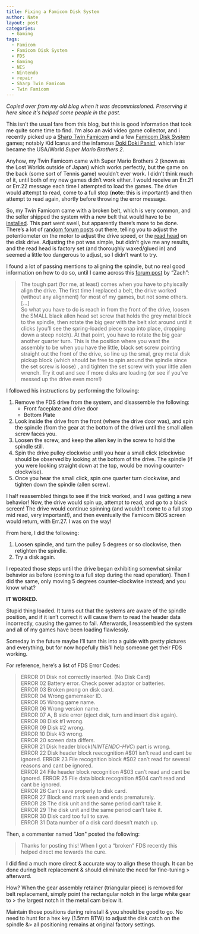 ```yaml
---
title: Fixing a Famicom Disk System
author: Nate
layout: post
categories:
  - Gaming
tags:
  - Famicom
  - Famicom Disk System
  - FDS
  - Gaming
  - NES
  - Nintendo
  - repair
  - Sharp Twin Famicom
  - Twin Famicom
---
```


*Copied over from my old blog when it was decommissioned. Preserving it here since it's helped some people in the past.*

This isn’t the usual fare from this blog, but this is good information that took me quite some time to find. I’m also an avid video game collector, and i recently picked up a [Sharp Twin Famicom][1] and a few [Famicom Disk System][2] games; notably Kid Icarus and the infamous [Doki Doki Panic!][3], which later became the USA/World *Super Mario Brothers 2*.

 [1]: http://en.wikipedia.org/wiki/Twin_Famicom
 [2]: http://en.wikipedia.org/wiki/Family_Computer_Disk_System
 [3]: http://en.wikipedia.org/wiki/Doki_Doki_Panic

Anyhow, my Twin Famicom came with Super Mario Brothers 2 (known as the Lost Worlds outside of Japan) which works perfectly, but the game on the back (some sort of Tennis game) wouldn’t ever work. I didn’t think much of it, until both of my new games didn’t work either. I would receive an Err.21 or Err.22 message each time I attempted to load the games. The drive would attempt to read, come to a full stop (**note:** this is important!) and then attempt to read again, shortly before throwing the error message.

So, my Twin Famicom came with a broken belt, which is very common, and the seller shipped the system with a new belt that would have to be [installed][4]. This part went swell, but apparently there’s more to be done. There’s a lot of [random forum posts][5] out there, telling you to adjust the potentiometer on the motor to adjust the drive speed, or the [read head][6] on the disk drive. Adjusting the pot was simple, but didn’t give me any results, and the read head is factory set (and thoroughly waxed/glued in) and seemed a little too dangerous to adjust, so I didn’t want to try.

 [4]: http://www.pinkgorillagames.com/retro_reviews/simply_ness_guide_to_famicom_d.php
 [5]: http://www.digitpress.com/forum/showthread.php?t=140944
 [6]: http://www.famicomworld.com/forum/index.php?topic=392.0

I found a lot of passing mentions to aligning the spindle, but no real good information on how to do so, until I came across this [forum post][7] by “Zach”:

 [7]: http://digitpress.com/forum/showpost.php?p=364900&postcount=97

> The tough part (for me, at least) comes when you have to phyiscally align the drive. The first time I replaced a belt, the drive worked (without any alignment) for most of my games, but not some others.  
> [...]  
> So what you have to do is reach in from the front of the drive, loosen the SMALL black allen head set screw that holds the grey metal block to the spindle, then rotate the big gear with the belt slot around until it clicks (you’ll see the spring-loaded piece snap into place, dropping down a steep notch). At that point, you have to rotate the big gear another quarter turn. This is the position where you want the assembly to be when you have the little, black set screw pointing straight out the front of the drive, so line up the smal, grey metal disk pickup block (which should be free to spin around the spindle since the set screw is loose) , and tighten the set screw with your little allen wrench. Try it out and see if more disks are loading (or see if you’ve messed up the drive even more!)

I followed his instructions by performing the following:

1.  Remove the FDS drive from the system, and disassemble the following: 
    *   Front faceplate and drive door
    *   Bottom Plate
2.  Look inside the drive from the front (where the drive door was), and spin the spindle (from the gear at the bottom of the drive) until the small allen screw faces you.
3.  Loosen the screw, and keep the allen key in the screw to hold the spindle still.
4.  Spin the drive pulley clockwise until you hear a small click (clockwise should be observed by looking at the bottom of the drive. The spindle (if you were looking straight down at the top, would be moving counter-clockwise).
5.  Once you hear the small click, spin one quarter turn clockwise, and tighten down the spindle (allen screw).

I half reassembled things to see if the trick worked, and I was getting a new behavior! Now, the drive would spin up, attempt to read, and go to a black screen! The drive would continue spinning (and wouldn’t come to a full stop mid read, very important!), and then eventually the Famicom BIOS screen would return, with Err.27. I was on the way!

From here, I did the following:

1.  Loosen spindle, and turn the pulley 5 degrees or so clockwise, then retighten the spindle.
2.  Try a disk again.

I repeated those steps until the drive began exhibiting somewhat similar behavior as before (coming to a full stop during the read operation). Then I did the same, only moving 5 degrees counter-clockwise instead; and you know what?

**IT WORKED.**

Stupid thing loaded. It turns out that the systems are aware of the spindle position, and if it isn’t correct it will cause them to read the header data incorrectly, causing the games to fail. Afterwards, I reassembled the system and all of my games have been loading flawlessly.

Someday in the future maybe I’ll turn this into a guide with pretty pictures and everything, but for now hopefully this’ll help someone get their FDS working.

For reference, here’s a list of FDS Error Codes:

> ERROR 01 Disk not correctly inserted. (No Disk Card)  
> ERROR 02 Battery error. Check power adaptor or batteries.  
> ERROR 03 Broken prong on disk card.  
> ERROR 04 Wrong gamemaker ID.  
> ERROR 05 Wrong game name.  
> ERROR 06 Wrong version name.  
> ERROR 07 A, B side error (eject disk, turn and insert disk again).  
> ERROR 08 Disk #1 wrong.  
> ERROR 09 Disk #2 wrong.  
> ERROR 10 Disk #3 wrong.  
> ERROR 20 screen data differs.  
> ERROR 21 Disk header block(*NINTENDO-HVC*) part is wrong.  
> ERROR 22 Disk header block reecognition #$01 isn’t read and cant be ignored.  
> ERROR 23 File recognition block #$02 can’t read for several reasons and cant be ignored.  
> ERROR 24 File header block recognition #$03 can’t read and cant be ignored.  
> ERROR 25 File data block recognition #$04 can’t read and cant be ignored.  
> ERROR 26 Can’t save properly to disk card.  
> ERROR 27 Block end mark seen and ends prematurely.  
> ERROR 28 The disk unit and the same period can’t take it.  
> ERROR 29 The disk unit and the same period can’t take it.  
> ERROR 30 Disk card too full to save.  
> ERROR 31 Data number of a disk card doesn’t match up.

Then, a commenter named "Jon" posted the following:

> Thanks for posting this! When I got a “broken” FDS recently this helped direct me towards the cure.
> 
I did find a much more direct & accurate way to align these though. It can be done during belt replacement & should eliminate the need for fine-tuning > afterward.
> 
How? When the gear assembly retainer (triangular piece) is removed for belt replacement, simply point the rectangular notch in the large white gear to > the largest notch in the metal cam below it.
> 
Maintain those positions during reinstall & you should be good to go. No need to hunt for a hex key (1.5mm BTW) to adjust the disk catch on the spindle &>  all positioning remains at original factory settings.
